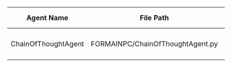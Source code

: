 | Agent Name | File Path | Compliance Status | Issues Found |
|------------|-----------|-------------------|--------------|
| ChainOfThoughtAgent | FORMAINPC/ChainOfThoughtAgent.py | 🟠 PARTIALLY COMPLIANT | C10: __main__ block not standardized |
